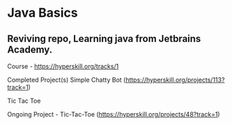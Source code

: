 # Java Basics


## Reviving repo, Learning java from Jetbrains Academy.

Course - https://hyperskill.org/tracks/1

Completed Project(s) 
Simple Chatty Bot (https://hyperskill.org/projects/113?track=1)

Tic Tac Toe

Ongoing Project - Tic-Tac-Toe (https://hyperskill.org/projects/48?track=1)
